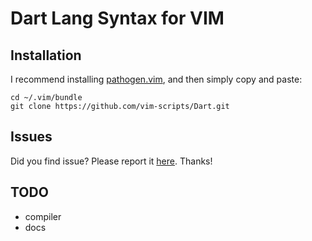 Dart Lang Syntax for VIM
========================

Installation
------------

I recommend installing [pathogen.vim](https://github.com/tpope/vim-pathogen), and
then simply copy and paste:

    cd ~/.vim/bundle
    git clone https://github.com/vim-scripts/Dart.git

Issues
------

Did you find issue?
Please report it [here](https://github.com/vim-scripts/Dart.git/issues).
Thanks!

TODO
----
* compiler
* docs
